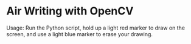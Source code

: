 # Air Writing with OpenCV

Usage: Run the Python script, hold up a light red marker to draw on the screen, and use a light blue marker to erase your drawing.